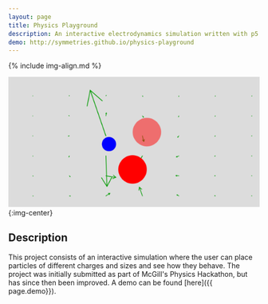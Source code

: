 ```yaml
---
layout: page
title: Physics Playground
description: An interactive electrodynamics simulation written with p5.js
demo: http://symmetries.github.io/physics-playground
---
```


{% include img-align.md %}

![demo image](\images\physics-playground\physics-playground.png)
{:img-center}

## Description
This project consists of an interactive simulation where the user can
place particles of different charges and sizes and see how they behave.
The project was initially submitted as part of McGill's Physics
Hackathon, but has since then been improved. A demo can be found
[here]({{ page.demo}}).
